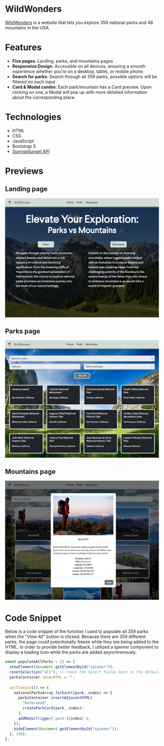 # WildWonders

[WildWonders](https://deli123.github.io/WildWonders/) is a website that lets you explore 359 national parks and 48 mountains in the USA.

# Features

- **Five pages**: Landing, parks, and mountains pages
- **Responsive Design**: Accessible on all devices, ensuring a smooth experience whether you're on a desktop, tablet, or mobile phone.
- **Search for parks**: Search through all 359 parks, possible options will be filtered on each input
- **Card & Modal combo**: Each park/mountain has a Card preview. Upon clicking on one, a Modal will pop up with more detailed information about the corresponding place.

# Technologies

- HTML
- CSS
- JavaScript
- Bootstrap 5
- [SunriseSunset API](https://sunrisesunset.io/api/)

# Previews

## Landing page

![Landing Page](assets/images/readme/landing.JPG)

## Parks page

![Parks Page](assets/images/readme/parks.JPG)

## Mountains page

![Mountains Page](assets/images/readme/mountains.JPG)

# Code Snippet

Below is a code snippet of the function I used to populate all 359 parks when the "View All" button is clicked. Because there are 359 different parks, the page could potentionally freeze while they are being added to the HTML. In order to provide better feedback, I utilized a spinner component to display a loading icon while the parks are added asynchronously.

```js
const populateAllParks = () => {
  showElement(document.getElementById("spinner"));
  resetSelection("all"); // reset the Select fields back to the default selection
  parksContainer.innerHTML = "";

  setTimeout(() => {
    nationalParksArray.forEach((park, index) => {
      parksContainer.insertAdjacentHTML(
        "beforeend",
        createParkCard(park, index);
      );
      addModalTrigger(`park-${index}`);
    });
    hideElement(document.getElementById("spinner"));
  }, 100);
};
```

